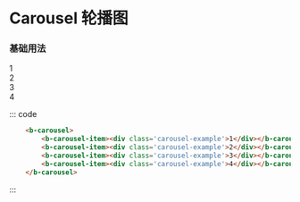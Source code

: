 # Carousel 轮播图

### 基础用法

<div>
    <div>
        <b-carousel>
            <b-carousel-item><div class='carousel-example'>1</div></b-carousel-item>
            <b-carousel-item><div class='carousel-example'>2</div></b-carousel-item>
            <b-carousel-item><div class='carousel-example'>3</div></b-carousel-item>
            <b-carousel-item><div class='carousel-example'>4</div></b-carousel-item>
        </b-carousel>
    </div>

::: code
```html
    <b-carousel>
        <b-carousel-item><div class='carousel-example'>1</div></b-carousel-item>
        <b-carousel-item><div class='carousel-example'>2</div></b-carousel-item>
        <b-carousel-item><div class='carousel-example'>3</div></b-carousel-item>
        <b-carousel-item><div class='carousel-example'>4</div></b-carousel-item>
    </b-carousel>
```
:::
</div>

